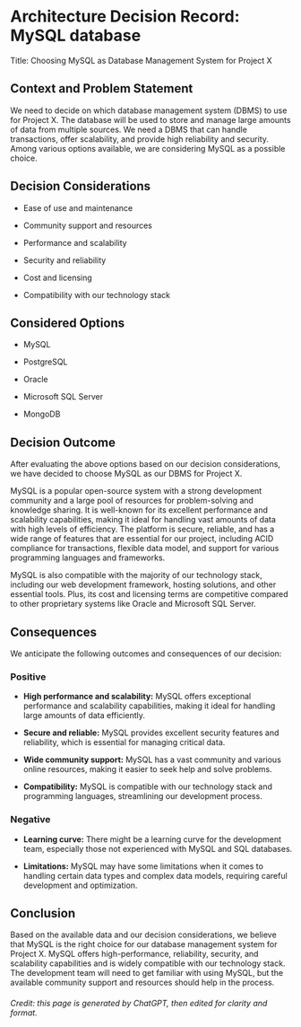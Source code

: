 # Architecture Decision Record: MySQL database

Title: Choosing MySQL as Database Management System for Project X

## Context and Problem Statement

We need to decide on which database management system (DBMS) to use for Project X. The database will be used to store and manage large amounts of data from multiple sources. We need a DBMS that can handle transactions, offer scalability, and provide high reliability and security. Among various options available, we are considering MySQL as a possible choice.

## Decision Considerations

- Ease of use and maintenance

- Community support and resources

- Performance and scalability

- Security and reliability

- Cost and licensing

- Compatibility with our technology stack

## Considered Options

- MySQL

- PostgreSQL

- Oracle

- Microsoft SQL Server

- MongoDB

## Decision Outcome

After evaluating the above options based on our decision considerations, we have decided to choose MySQL as our DBMS for Project X.

MySQL is a popular open-source system with a strong development community and a large pool of resources for problem-solving and knowledge sharing. It is well-known for its excellent performance and scalability capabilities, making it ideal for handling vast amounts of data with high levels of efficiency. The platform is secure, reliable, and has a wide range of features that are essential for our project, including ACID compliance for transactions, flexible data model, and support for various programming languages and frameworks.

MySQL is also compatible with the majority of our technology stack, including our web development framework, hosting solutions, and other essential tools. Plus, its cost and licensing terms are competitive compared to other proprietary systems like Oracle and Microsoft SQL Server.

## Consequences

We anticipate the following outcomes and consequences of our decision:

### Positive

- **High performance and scalability:**  MySQL offers exceptional performance and scalability capabilities, making it ideal for handling large amounts of data efficiently.

- **Secure and reliable:**  MySQL provides excellent security features and reliability, which is essential for managing critical data.

- **Wide community support:**  MySQL has a vast community and various online resources, making it easier to seek help and solve problems.

- **Compatibility:**  MySQL is compatible with our technology stack and programming languages, streamlining our development process.

### Negative

- **Learning curve:**  There might be a learning curve for the development team, especially those not experienced with MySQL and SQL databases.

- **Limitations:**  MySQL may have some limitations when it comes to handling certain data types and complex data models, requiring careful development and optimization.

## Conclusion

Based on the available data and our decision considerations, we believe that MySQL is the right choice for our database management system for Project X. MySQL offers high-performance, reliability, security, and scalability capabilities and is widely compatible with our technology stack. The development team will need to get familiar with using MySQL, but the available community support and resources should help in the process.

<h6>Credit: this page is generated by ChatGPT, then edited for clarity and format.</h6>